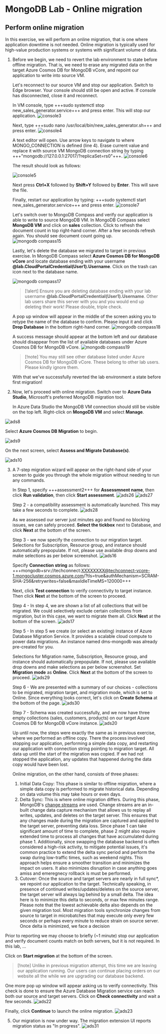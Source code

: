 # MongoDB Lab - Online migration

## Perform online migration

In this exercise, we will perform an online migration, that is one where application downtime is not needed. Online migration is typically used for high-value production systems or systems with significant volume of data.

1. Before we begin, we need to revert the lab environment to state before offline migration. That is, we need to erase any migrated data on the target Azure Cosmos DB for MongoDB vCore, and repoint our application to write into source VM.

   Let's reconnect to our source VM and stop our application. Switch to Edge browser. Your console should still be open and active. If console has disconnected, close it and reconnect.

   In VM console, type +++sudo systemctl stop new_sales_generator.service+++ and press enter. This will stop our application.
   ![console3](./media/console3.png?raw=true) 

   Next, type +++sudo nano /usr/local/bin/new_sales_generator.sh+++ and press enter.
   ![console4](./media/console4.png?raw=true)
   
   A text editor will open. Use arrow keys to navigate to where MONGO_CONNECTION is defined (line 4). Erase current value and replace it with source VM MongoDB connection string by typing +++"mongodb://127.0.0.1:27017/?replicaSet=rs0"+++.
   ![console6](./media/console6.png?raw=true)

   The result should look as follows:
   
   ![console5](./media/console5.png?raw=true)   

   Next press **Ctrl+X** followed by **Shift+Y** followed by **Enter**. This will save the file.

   Finally, restart our application by typing: +++sudo systemctl start new_sales_generator.service+++ and press enter.
   ![console7](./media/console7.png?raw=true)

   Let's switch over to MongoDB Compass and verify our application is able to write to source MongoDB VM. In MongoDB Compass select **MongoDB VM** and click on **sales** collection. Click to refresh the document count in top right-hand corner. After a few seconds refresh again. You should see document count going up.
   ![mongodb compass15](./media/mongo%20compass15.png?raw=true)

   Lastly, let's delete the database we migrated to target in previous exercise. In MongoDB Compass select **Azure Cosmos DB for MongoDB vCore** and locate database ending with your username **@lab.CloudPortalCredential(User1).Username**. Click on the trash can icon next to the database name.

   ![mongodb compass17](./media/mongo%20compass17.png?raw=true)

   >[!alert] Ensure you are deleting database ending with your lab username **@lab.CloudPortalCredential(User1).Username**. Other lab users share this server with you and you would end up deleting their work! Please double, triple check.

   A pop up window will appear in the middle of the screen asking you to retype the name of the database to confirm. Please input it and click **Drop Database** in the bottom right-hand corner.
  ![mongodb compass18](./media/mongo%20compass18.png?raw=true)

   A success message should appear at the bottom left and our database should disappear from the list of available databases under Azure Cosmos DB for MongoDB vCore.
   ![mongodb compass19](./media/mongo%20compass19.png?raw=true)
      
   >[!note] You may still see other database listed under Azure Cosmos DB for MongoDB vCore. These belong to other lab users. Please kindly ignore them.

   With that we've successfully reverted the lab environment a state before first migration!

2. Now, let's proceed with online migration. Switch over to **Azure Data Studio**, Microsoft's preferred MongoDB migration tool.

   In Azure Data Studio the MongoDB VM connection should still be visible on the top left. Right-click on **MongoDB VM** and select **Manage**.

  ![ads8](./media/ads8.png?raw=true)

   Select **Azure Cosmos DB Migration** to begin.

   ![ads9](./media/ads9.png?raw=true)

   On the next screen, select **Assess and Migrate Database(s)**.

   ![ads10](./media/ads10.png?raw=true) 

3. A 7-step migration wizard will appear on the right-hand side of your screen to guide you through the whole migration without needing to run any commands.

   In Step 1, specify +++assessment2+++ for **Assessmnent name**, then click **Run validation**, then click **Start assessment**.
   ![ads26](./media/ads26.png?raw=true)
   ![ads27](./media/ads27.png?raw=true)

   Step 2 - a compatibility assessment is automatically launched. This may take a few seconds to complete.
   ![ads28](./media/ads28.png?raw=true)

   As we assessed our server just minutes ago and found no blocking issues, we can safely proceed. **Select the tickbox** next to Database, and click **Next** at the bottom of the screen.

   Step 3 - we now specify the connection to our migration target. Selections for Subscription, Resource group, and instance should automatically prepopulate. If not, please use available drop downs and make selections as per below screenshot.
   ![ads16](./media/ads16.png?raw=true)

   Specify **Connection string** as follows: +++mongodb+srv://techconnect:XXXXXXXX@techconnect-vcore-1.mongocluster.cosmos.azure.com/?tls=true&authMechanism=SCRAM-SHA-256&retrywrites=false&maxIdleTimeMS=120000+++

   Next, click **Test connection** to verify connectivity to target instance. Then click **Next** at the bottom of the screen to proceed.

   Step 4 - In step 4, we are shown a list of all collections that will be migrated. We could selectively exclude certain collections from migration, but in this case, we want to migrate them all. Click **Next** at the bottom of the screen.
   ![ads17](./media/ads17.png?raw=true)

   Step 5 - In step 5 we create (or select an existing) instance of Azure Database Migration Service. It provides a scalable cloud compute to power data migrations. An instance named dms-mongodb was already pre-created for you.

   Selections for Migration name, Subscription, Resource group, and instance should automatically prepopulate. If not, please use available drop downs and make selections as per below screenshot. Set **Migration mode** as **Online**. Click **Next** at the bottom of the screen to proceed.
   ![ads29](./media/ads29.png?raw=true)

   Step 6 - We are presented with a summary of our choices - collections to be migrated, migration target, and migration mode, which is set to Online. Since everything looks correct, let's click on **Create Schema** at the bottom of the page.
   ![ads30](./media/ads30.png?raw=true)

   Step 7 - Schema was created successfully, and we now have three empty collections (sales, customers, products) on our target Azure Cosmos DB for MongoDB vCore instance.
   ![ads20](./media/ads20.png?raw=true)

   Up until now, the steps were exactly the same as in previous exercise, where we performed an offline copy. There the process involved stopping our application, performing a simple data copy, and restarting our application with connection string pointing to migration target. All data up until the start of the migration was copied. If we had not stopped the application, any updates that happened during the data copy would have been lost.

   Online migration, on the other hand, consists of three phases:
   1. Initial Data Copy: This phase is similar to offline migration, where a simple data copy is performed to migrate historical data. Depending on data volume this may take hours or even days.
   2. Delta Sync: This is where online migration differs. During this phase, MongoDB's [change streams](https://www.mongodb.com/docs/manual/changeStreams/) are used. Change streams are an in-built change data capture mechanism that allows us to replay all writes, updates, and deletes on the target server. This ensures that any changes made during the migration are captured and applied to the target server, preventing data loss. Since phase 1 can take significant amount of time to complete, phase 2 might also require extended time to process all changes that have accumulated during phase 1. Additionally, since swapping the database backend is often considered a high-risk activity, to mitigate potential issues, it's common practice to extend the delta sync period and perform the swap during low-traffic times, such as weekend nights. This approach helps ensure a smoother transition and minimizes the impact on users. It also minimizes disruption in case anything goes amiss and emeregnecy rollback is must be performed.
   3. Cutover: Once the source and target servers are nearly in full sync*, we repoint our application to the target. Technically speaking, in presence of continued writes/updates/deletes on the source server, the target server will always lag behind by a small delta. The idea here is to minimize this delta to seconds, or max few minutes range. Please note that the lowest achievable delta also depends on the given migration tool. Most migration tools synchronize changes from source to target in microbatches that may execute only every few seconds or perhaps every minute to reduce strain on source server. Once delta is minimized, we face a decision

Prior to reporting we may choose to briefly (~1 minute) stop our application and verify document counts match on both servers, but it is not required. In this lab, ... 


   Click on **Start migration** at the bottom of the screen.
   
   >[!note] Unlike in previous migration attempt, this time we are leaving our application running. Our users can continue placing orders on our website all the while we are upgrading our database backend.
   
   One more pop up window will appear asking us to verify connectivity. This check is done to ensure the Azure Database Migration service can reach both our source and target servers. Click on **Check connectivity** and wait a few seconds.
  ![ads22](./media/ads22.png?raw=true)

   Finally, click **Continue** to launch the online migration.
   ![ads23](./media/ads23.png?raw=true)

5. Our migration is now under way. The migration extension UI reports migration status as "In progress". 
   ![ads31](./media/ads31.png?raw=true)

   
